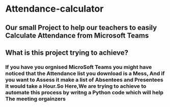 # Attendance-calculator
## Our small Project to help our teachers to easily Calculate Attendance from Microsoft Teams 

## What is this project trying to achieve?
### If you have you orgnised MicroSoft Teams you might have noticed that the Attendance list you download is a Mess, And if you want to Assess it make a list of Absentees and Presentees it would take a Hour.So Here,We are trying to achieve to automate this process by writng a Python code which will help The meeting orgainzers 
